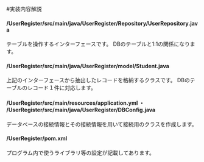 #実装内容解説

#### /UserRegister/src/main/java/UserRegister/Repository/UserRepository.java

テーブルを操作するインターフェースです。
DBのテーブルと1:1の関係になります。

#### /UserRegister/src/main/java/UserRegister/model/Student.java

上記のインターフェースから抽出したレコードを格納するクラスです。
DBのテーブルのレコード１件に対応します。

#### /UserRegister/src/main/resources/application.yml ・ /UserRegister/src/main/java/UserRegister/DBConfig.java

データベースの接続情報とその接続情報を用いて接続用のクラスを作成します。

#### /UserRegister/pom.xml

プログラム内で使うライブラリ等の設定が記載してあります。
